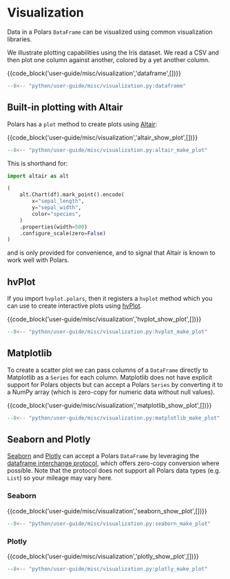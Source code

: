 # Visualization

Data in a Polars `DataFrame` can be visualized using common visualization libraries.

We illustrate plotting capabilities using the Iris dataset. We read a CSV and then
plot one column against another, colored by a yet another column.

{{code_block('user-guide/misc/visualization','dataframe',[])}}

```python exec="on" result="text" session="user-guide/misc/visualization"
--8<-- "python/user-guide/misc/visualization.py:dataframe"
```

## Built-in plotting with Altair

Polars has a `plot` method to create plots using [Altair](https://altair-viz.github.io/):

{{code_block('user-guide/misc/visualization','altair_show_plot',[])}}

```python exec="on" session="user-guide/misc/visualization"
--8<-- "python/user-guide/misc/visualization.py:altair_make_plot"
```

This is shorthand for:

```python
import altair as alt

(
    alt.Chart(df).mark_point().encode(
        x="sepal_length",
        y="sepal_width",
        color="species",
    )
    .properties(width=500)
    .configure_scale(zero=False)
)
```

and is only provided for convenience, and to signal that Altair is known to work well with
Polars.

## hvPlot

If you import `hvplot.polars`, then it registers a `hvplot`
method which you can use to create interactive plots using [hvPlot](https://hvplot.holoviz.org/).

{{code_block('user-guide/misc/visualization','hvplot_show_plot',[])}}

```python exec="on" session="user-guide/misc/visualization"
--8<-- "python/user-guide/misc/visualization.py:hvplot_make_plot"
```

## Matplotlib

To create a scatter plot we can pass columns of a `DataFrame` directly to Matplotlib as a `Series` for each column.
Matplotlib does not have explicit support for Polars objects but can accept a Polars `Series` by
converting it to a NumPy array (which is zero-copy for numeric data without null values).

{{code_block('user-guide/misc/visualization','matplotlib_show_plot',[])}}

```python exec="on" session="user-guide/misc/visualization"
--8<-- "python/user-guide/misc/visualization.py:matplotlib_make_plot"
```

## Seaborn and Plotly

[Seaborn](https://seaborn.pydata.org/) and [Plotly](https://plotly.com/) can accept a Polars `DataFrame` by leveraging the [dataframe interchange protocol](https://data-apis.org/dataframe-api/), which offers zero-copy conversion where possible. Note
that the protocol does not support all Polars data types (e.g. `List`) so your mileage may vary here.

### Seaborn

{{code_block('user-guide/misc/visualization','seaborn_show_plot',[])}}

```python exec="on" session="user-guide/misc/visualization"
--8<-- "python/user-guide/misc/visualization.py:seaborn_make_plot"
```

### Plotly

{{code_block('user-guide/misc/visualization','plotly_show_plot',[])}}

```python exec="on" session="user-guide/misc/visualization"
--8<-- "python/user-guide/misc/visualization.py:plotly_make_plot"
```
